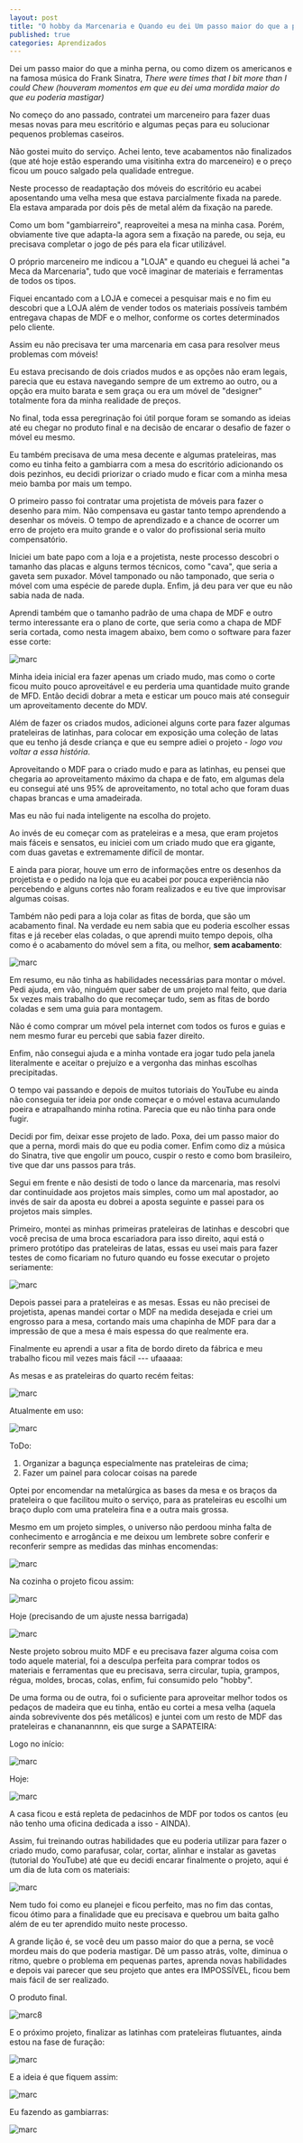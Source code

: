 ```yaml
---
layout: post
title: "O hobby da Marcenaria e Quando eu dei Um passo maior do que a perna"
published: true
categories: Aprendizados
---
```


Dei um passo maior do que a minha perna, ou como dizem os americanos e na famosa música do Frank Sinatra, _There were times that I bit more than I could Chew (houveram momentos em que eu dei uma mordida maior do que eu poderia mastigar)_

No começo do ano passado, contratei um marceneiro para fazer duas mesas novas para meu escritório e algumas peças para eu solucionar pequenos problemas caseiros.

Não gostei muito do serviço. Achei lento, teve acabamentos não finalizados (que até hoje estão esperando uma visitinha extra do marceneiro) e o preço ficou um pouco salgado pela qualidade entregue.

Neste processo de readaptação dos móveis do escritório eu acabei aposentando  uma velha mesa que estava parcialmente fixada na parede. Ela estava amparada por dois pês de metal além da fixação na parede. 

Como um bom "gambiarreiro", reaproveitei a mesa na minha casa. Porém, obviamente tive que adapta-la agora sem a fixação na parede, ou seja, eu precisava completar o jogo de pés para ela ficar utilizável. 

O próprio marceneiro me indicou a "LOJA" e quando eu cheguei lá achei "a Meca da Marcenaria", tudo que você imaginar de materiais e ferramentas de todos os tipos. 

Fiquei encantado com a LOJA e comecei a pesquisar mais e no fim eu descobri que a LOJA além de vender todos os materiais possíveis também entregava chapas de MDF e o melhor, conforme os cortes determinados pelo cliente.

Assim eu não precisava ter uma marcenaria em casa para resolver meus problemas com móveis! 

Eu estava precisando de dois criados mudos e as opções não eram legais, parecia que eu estava navegando sempre de um extremo ao outro, ou a opção era muito barata e sem graça ou era um móvel de "designer" totalmente fora da minha realidade de preços. 

No final, toda essa peregrinação foi útil porque foram se somando as ideias até eu chegar no produto final e na decisão de encarar o desafio de fazer o móvel eu mesmo. 

Eu também precisava de uma mesa decente e algumas prateleiras, mas como eu tinha feito a gambiarra com a mesa do escritório adicionando os dois pezinhos, eu decidi priorizar o criado mudo e ficar com a minha mesa meio bamba por mais um tempo. 

O primeiro passo foi contratar uma projetista de móveis para fazer o desenho para mim. Não compensava eu gastar tanto tempo aprendendo a desenhar os móveis. O tempo de aprendizado e a chance de ocorrer um erro de projeto era muito grande e o valor do profissional seria muito compensatório.  

Iniciei um bate papo com a loja e a projetista, neste processo descobri o tamanho das placas e alguns termos técnicos, como "cava", que seria a gaveta sem puxador. Móvel tamponado ou não tamponado, que seria o móvel com uma espécie de parede dupla. Enfim, já deu para ver que eu não sabia nada de nada. 

Aprendi também que o tamanho padrão de uma chapa de MDF e outro termo interessante era o plano de corte, que seria como a chapa de MDF seria cortada, como nesta imagem abaixo, bem como o software para fazer esse corte: 

![marc](https://lztforeferfiles.s3.us-west-2.amazonaws.com/marc-bp5.jpg)

Minha ideia inicial era fazer apenas um criado mudo, mas como o corte ficou muito pouco aproveitável e eu perderia uma quantidade muito grande de MFD. Então decidi dobrar a meta e esticar um pouco mais até conseguir um aproveitamento decente do MDV.

Além de fazer os criados mudos, adicionei alguns corte para fazer algumas prateleiras de latinhas, para colocar em exposição uma coleção de latas que eu tenho já desde criança e que eu sempre adiei o projeto - _logo vou voltar a essa história_. 

Aproveitando o MDF para o criado mudo e para as latinhas, eu pensei que chegaria ao aproveitamento máximo da chapa e de fato, em algumas dela eu consegui até uns 95% de aproveitamento, no total acho que foram duas chapas brancas e uma amadeirada. 

Mas eu não fui nada inteligente na escolha do projeto. 

Ao invés de eu começar com as prateleiras e a mesa, que eram projetos mais fáceis e sensatos, eu iniciei com um criado mudo que era gigante, com duas gavetas e extremamente difícil de montar. 

E ainda para piorar, houve um erro de informações entre os desenhos da projetista e o pedido na loja que eu acabei por pouca experiência não percebendo e alguns cortes não foram realizados e eu tive que improvisar algumas coisas. 

Também não pedi para a loja colar as fitas de borda, que são um acabamento final. Na verdade eu nem sabia que eu poderia escolher essas fitas e já receber elas coladas, o que aprendi muito tempo depois, olha como é o acabamento do móvel sem a fita, ou melhor, **sem acabamento**: 

![marc](https://lztforeferfiles.s3.us-west-2.amazonaws.com/marc2.jpg)

Em resumo, eu não tinha as habilidades necessárias para montar o móvel. Pedi ajuda, em vão, ninguém quer saber de um projeto mal feito, que daria 5x vezes mais trabalho do que recomeçar tudo, sem as fitas de bordo coladas e sem uma guia para montagem. 

Não é como comprar um móvel pela internet com todos os furos e guias e nem mesmo furar eu percebi que sabia fazer direito. 

Enfim, não consegui ajuda e a minha vontade era jogar tudo pela janela literalmente e aceitar o prejuízo e a vergonha das minhas escolhas precipitadas. 

O tempo vai passando e depois de muitos tutoriais do YouTube eu ainda não conseguia ter ideia por onde começar e o móvel estava acumulando poeira e atrapalhando minha rotina. Parecia que eu não tinha para onde fugir. 

Decidi por fim, deixar esse projeto de lado. Poxa, dei um passo maior do que a perna, mordi mais do que eu podia comer. Enfim como diz a música do Sinatra, tive que engolir um pouco, cuspir o resto e como bom brasileiro, tive que dar uns passos para trás.

Segui em frente e não desisti de todo o lance da marcenaria, mas resolvi dar continuidade aos projetos mais simples, como um mal apostador, ao invés de sair da aposta eu dobrei a aposta seguinte e passei para os projetos mais simples. 

Primeiro, montei as minhas primeiras prateleiras de latinhas e descobri que você precisa de uma broca escariadora para isso direito, aqui está o primero protótipo das prateleiras de latas, essas eu usei mais para fazer testes de como ficariam no futuro quando eu fosse executar o projeto seriamente: 

![marc](https://lztforeferfiles.s3.us-west-2.amazonaws.com/marc3.jpg)

Depois passei para a prateleiras e as mesas. Essas eu não precisei de projetista, apenas mandei cortar o MDF na medida desejada e criei um engrosso para a mesa, cortando mais uma chapinha de MDF para dar a impressão de que a mesa é mais espessa do que realmente era.

Finalmente eu aprendi a usar a fita de bordo direto da fábrica e meu trabalho ficou mil vezes mais fácil --- ufaaaaa: 

As mesas e as prateleiras do quarto recém feitas: 

![marc](https://lztforeferfiles.s3.us-west-2.amazonaws.com/marc52.jpg)

Atualmente em uso: 

![marc](https://lztforeferfiles.s3.us-west-2.amazonaws.com/marc-bp2.jpg)

ToDo: 
1. Organizar a bagunça especialmente nas prateleiras de cima; 
2. Fazer um painel para colocar coisas na parede

Optei por encomendar na metalúrgica as bases da mesa e os braços da prateleira o que facilitou muito o serviço, para as prateleiras eu escolhi um braço duplo com uma prateleira fina e a outra mais grossa. 

Mesmo em um projeto simples, o universo não perdoou minha falta de conhecimento e arrogância e me deixou um lembrete sobre conferir e reconferir sempre as medidas das minhas encomendas: 

![marc](https://lztforeferfiles.s3.us-west-2.amazonaws.com/marc1.jpg)

Na cozinha o projeto ficou assim: 

![marc](https://lztforeferfiles.s3.us-west-2.amazonaws.com/marc-bp10.jpg)

Hoje (precisando de um ajuste nessa barrigada) 

![marc](https://lztforeferfiles.s3.us-west-2.amazonaws.com/marc-bp1.jpg)


Neste projeto sobrou muito MDF e eu precisava fazer alguma coisa com todo aquele material, foi a desculpa perfeita para comprar todos os materiais e ferramentas que eu precisava, serra circular, tupia, grampos, régua, moldes, brocas, colas, enfim, fui consumido pelo "hobby". 

De uma forma ou de outra, foi o suficiente para aproveitar melhor todos os pedaços de madeira que eu tinha, então eu cortei a mesa velha (aquela ainda sobrevivente dos pés metálicos) e juntei com um resto de MDF das prateleiras e chananannnn, eis que surge a SAPATEIRA: 

Logo no início: 

![marc](https://lztforeferfiles.s3.us-west-2.amazonaws.com/marc-bp3.jpg)

Hoje: 

![marc](https://lztforeferfiles.s3.us-west-2.amazonaws.com/marc-bp4.jpg)

A casa ficou e está repleta de pedacinhos de MDF por todos os cantos (eu não tenho uma oficina dedicada a isso - AINDA). 

Assim, fui treinando outras habilidades que eu poderia utilizar para fazer o criado mudo, como parafusar, colar, cortar, alinhar e instalar as gavetas (tutorial do YouTube) até que eu decidi encarar finalmente o projeto, aqui é um dia de luta com os materiais: 

![marc](https://lztforeferfiles.s3.us-west-2.amazonaws.com/marc-bp7.jpg)

Nem tudo foi como eu planejei e ficou perfeito, mas no fim das contas, ficou ótimo para a finalidade que eu precisava e quebrou um baita galho além de eu ter aprendido muito neste processo.

A grande lição é, se você deu um passo maior do que a perna, se você mordeu mais do que poderia mastigar. Dê um passo atrás, volte, diminua o ritmo, quebre o problema em pequenas partes, aprenda novas habilidades e depois vai parecer que seu projeto que antes era IMPOSSÍVEL, ficou bem mais fácil de ser realizado. 

O produto final. 

![marc8](https://lztforeferfiles.s3.us-west-2.amazonaws.com/marc-bp6.jpg)

E o próximo projeto, finalizar as latinhas com prateleiras flutuantes, ainda estou na fase de furação: 

![marc](https://lztforeferfiles.s3.us-west-2.amazonaws.com/marc-bp8.jpg)

E a ideia é que fiquem assim: 

![marc](https://lztforeferfiles.s3.us-west-2.amazonaws.com/marc-bp9.jpg)

Eu fazendo as gambiarras: 

![marc](https://lztforeferfiles.s3.us-west-2.amazonaws.com/marcfim1.jpg)
